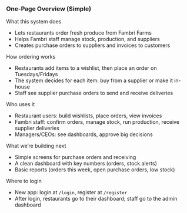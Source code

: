 ### One-Page Overview (Simple)

What this system does
- Lets restaurants order fresh produce from Fambri Farms
- Helps Fambri staff manage stock, production, and suppliers
- Creates purchase orders to suppliers and invoices to customers

How ordering works
- Restaurants add items to a wishlist, then place an order on Tuesdays/Fridays
- The system decides for each item: buy from a supplier or make it in-house
- Staff see supplier purchase orders to send and receive deliveries

Who uses it
- Restaurant users: build wishlists, place orders, view invoices
- Fambri staff: confirm orders, manage stock, run production, receive supplier deliveries
- Managers/CEOs: see dashboards, approve big decisions

What we’re building next
- Simple screens for purchase orders and receiving
- A clean dashboard with key numbers (orders, stock alerts)
- Basic reports (orders this week, open purchase orders, low stock)

Where to login
- New app: login at `/login`, register at `/register`
- After login, restaurants go to their dashboard; staff go to the admin dashboard
